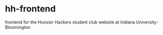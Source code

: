 # hh-frontend
frontend for the Hoosier Hackers student club website at Indiana University-Bloomington
